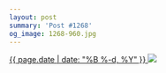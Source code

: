 ```yaml
---
layout: post
summary: 'Post #1268'
og_image: 1268-960.jpg
---
```


<p>
 <time>
  <a href="/1268">
   {{ page.date | date: "%B %-d, %Y" }}
  </a>
 </time>
 <a href="/1268">
  <img data-taken="1/9/2021" sizes="(min-width: 700px) 50vw, calc(100vw - 2rem)" src="{{ site.assets_url }}/1268-480.jpg" srcset="{{ site.assets_url }}/1268-240.jpg 240w, {{ site.assets_url }}/1268-480.jpg 480w, {{ site.assets_url }}/1268-720.jpg 720w, {{ site.assets_url }}/1268-960.jpg 960w"/>
 </a>
</p>
